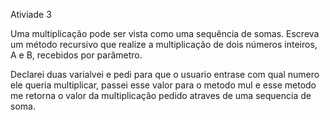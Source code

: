 Ativiade 3

Uma multiplicação pode ser vista como uma sequência de somas. Escreva um método recursivo que realize a multiplicação de dois números inteiros, A e B, recebidos por parâmetro.

Declarei duas varialvei e pedi para que o usuario entrase com qual numero ele queria multiplicar, passei esse valor para o metodo mul e esse metodo me retorna o valor da multiplicação pedido atraves de uma sequencia de soma.

